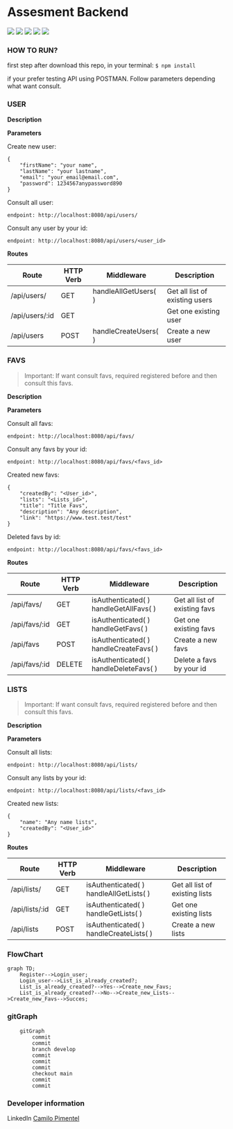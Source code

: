 # Assesment Backend
![](https://img.shields.io/github/stars/cpimentel25/Assesment02.svg) ![](https://img.shields.io/github/forks/cpimentel25/Assesment02.svg) ![](https://img.shields.io/github/tag/cpimentel25/Assesment02.svg) ![](https://img.shields.io/github/release/cpimentel25/Assesment02.svg) ![](https://img.shields.io/github/issues/cpimentel25/Assesment02.svg)

### HOW TO RUN?

first step after download this repo, in your terminal:
`$ npm install`

if your prefer testing API using POSTMAN. Follow parameters depending what want consult.

### USER

**Description**

**Parameters**

Create new user:

	{
		"firstName": "your name",
		"lastName": "your lastname",
		"email": "your_email@email.com",
		"password": 1234567anypassword890
	}

Consult all user:

`endpoint: http://localhost:8080/api/users/`

Consult any user by your id:

`endpoint: http://localhost:8080/api/users/<user_id>`


**Routes**

| Route  | HTTP Verb  | Middleware | Description |
| ------------ | --------------- |  --------------- | --------------- |
| /api/users/      | GET | handleAllGetUsers( )  | Get all list of existing users |
| /api/users/:id      | GET |  | Get one existing user |
| /api/users     | POST | handleCreateUsers( )  | Create a new user | |

### FAVS
> Important: If want consult favs, required registered before and then consult this favs.

**Description**

**Parameters**

Consult all favs:

`endpoint: http://localhost:8080/api/favs/`

Consult any favs by your id:

`endpoint: http://localhost:8080/api/favs/<favs_id>`

Created new favs:

	{
		"createdBy": "<User_id>",
		"lists": "<Lists_id>",
		"title": "Title Favs",
		"description": "Any description",
		"link": "https://www.test.test/test"
	}

Deleted favs by id:

`endpoint: http://localhost:8080/api/favs/<favs_id>`

**Routes**

| Route  | HTTP Verb  | Middleware | Description |
| ------------ | --------------- | ------------ | ------------ |
| /api/favs/     | GET | isAuthenticated( ) handleGetAllFavs( )  | Get all list of existing favs |
| /api/favs/:id      | GET | isAuthenticated( ) handleGetFavs( ) | Get one existing favs |
| /api/favs     | POST | isAuthenticated( ) handleCreateFavs( )  | Create a new favs |
| /api/favs/:id     | DELETE | isAuthenticated( ) handleDeleteFavs( )  | Delete a favs by your id | |


### LISTS
> Important: If want consult favs, required registered before and then consult this favs.

**Description**

**Parameters**

Consult all lists:

`endpoint: http://localhost:8080/api/lists/`

Consult any lists by your id:

`endpoint: http://localhost:8080/api/lists/<favs_id>`

Created new lists:

	{
		"name": "Any name lists",
		"createdBy": "<User_id>"
	}

**Routes**

| Route  | HTTP Verb  | Middleware | Description |
| ------------ |--------------- | ------------ | ------------ |
| /api/lists/      | GET | isAuthenticated( ) handleAllGetLists( )  | Get all list of existing lists |
| /api/lists/:id      | GET | isAuthenticated( ) handleGetLists( ) | Get one existing lists |
| /api/lists     | POST | isAuthenticated( ) handleCreateLists( )  | Create a new lists | |

### FlowChart

```mermaid
graph TD;
    Register-->Login_user;
    Login_user-->List_is_already_created?;
    List_is_already_created?-->Yes-->Create_new_Favs;
    List_is_already_created?-->No-->Create_new_Lists-->Create_new_Favs-->Succes;
```

### gitGraph

```mermaid
	gitGraph
		commit
		commit
		branch develop
		commit
		commit
		commit
		checkout main
		commit
		commit
```

### Developer information

LinkedIn [Camilo Pimentel][id/name]

[id/name]: https://www.linkedin.com/in/camilo-pimentel-0a0232217/

